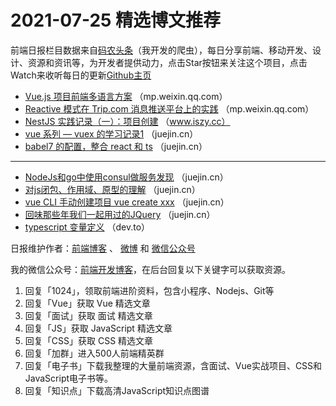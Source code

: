 # 2021-07-25 精选博文推荐

前端日报栏目数据来自[码农头条](http://hao.caibaojian.com.cn/)（我开发的爬虫），每日分享前端、移动开发、设计、资源和资讯等，为开发者提供动力，点击Star按钮来关注这个项目，点击Watch来收听每日的更新[Github主页](https://github.com/kujian/frontendDaily)
* [Vue.js 项目前端多语言方案](https://mp.weixin.qq.com/s?__biz=MzIyMDkwODczNw==&mid=2247500308&idx=1&sn=c007e3717550c869fb934ee078cf58bd) （mp.weixin.qq.com）
* [Reactive 模式在 Trip.com 消息推送平台上的实践](https://mp.weixin.qq.com/s/gQYZGQVwqWF3LOH51JAOwg) （mp.weixin.qq.com）
* [NestJS 实践记录（一）：项目创建](https://www.iszy.cc/posts/7/) （www.iszy.cc）
* [vue 系列 &#8212; vuex 的学习记录1](https://juejin.cn/post/6988422534781730853) （juejin.cn）
* [babel7 的配置，整合 react 和 ts](https://juejin.cn/post/6988419734509191182) （juejin.cn）

***
* [NodeJs和go中使用consul做服务发现](https://juejin.cn/post/6988411873985036325) （juejin.cn）
* [对js闭包、作用域、原型的理解](https://juejin.cn/post/6988345060228071438) （juejin.cn）
* [vue CLI 手动创建项目 vue create xxx](https://juejin.cn/post/6988340121854541838) （juejin.cn）
* [回味那些年我们一起用过的JQuery](https://juejin.cn/post/6988338086602080264) （juejin.cn）
* [typescript 变量定义](https://dev.to/kennana/typescript-5636) （dev.to）

日报维护作者：[前端博客](http://caibaojian.com.cn/) 、 [微博](http://weibo.com/kujian) 和 [微信公众号](https://open.weixin.qq.com/qr/code?username=caibaojian_com)

我的微信公众号：[前端开发博客](https://open.weixin.qq.com/qr/code?username=caibaojian_com)，在后台回复以下关键字可以获取资源。

1. 回复「1024」，领取前端进阶资料，包含小程序、Nodejs、Git等
2. 回复「Vue」获取 Vue 精选文章
3. 回复「面试」获取 面试 精选文章
4. 回复「JS」获取 JavaScript 精选文章
5. 回复「CSS」获取 CSS 精选文章
6. 回复「加群」进入500人前端精英群
7. 回复「电子书」下载我整理的大量前端资源，含面试、Vue实战项目、CSS和JavaScript电子书等。
8. 回复「知识点」下载高清JavaScript知识点图谱